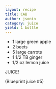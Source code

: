 ```yaml
---
layout: recipe
title: CAB
author: jsonin
category: juice
yield: 1 bottle
---
```

* 1 large green apple
* 2 beets
* 5 large carrots
* 1 1/2 TB ginger
* 1/2 oz lemon juice

JUICE!

(Blueprint juice #5)